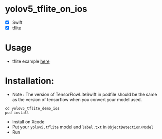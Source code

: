 # yolov5_tflite_on_ios
- [x] Swift
- [x] tflite

# Usage
- tflite example [here](https://github.com/tensorflow/examples/tree/master/lite/examples/object_detection/ios)

# Installation:
- Note : The version of TensorFlowLiteSwift in podfile should be the same as the version of tensorflow when you convert your model used.
```shell
cd yolov5_tflite_demo_ios
pod install
```  
- Install on Xcode
- Put your `yolov5.tflite` model and `label.txt` in `ObjectDetection/Model` 
- Run